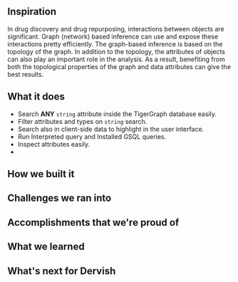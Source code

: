 ## Inspiration
In drug discovery and drug repurposing, interactions between objects are significant. Graph (network) based inference can use and expose these interactions pretty efficiently. The graph-based inference is based on the topology of the graph. In addition to the topology, the attributes of objects can also play an important role in the analysis. As a result, benefiting from both the topological properties of the graph and data attributes can give the best results.

## What it does
- Search **ANY** `string` attribute inside the TigerGraph database easily.
- Filter attributes and types on `string` search.
- Search also in client-side data to highlight in the user interface.
- Run Interpreted query and Installed GSQL queries.
- Inspect attributes easily.
- 
## How we built it

## Challenges we ran into

## Accomplishments that we're proud of

## What we learned

## What's next for Dervish



